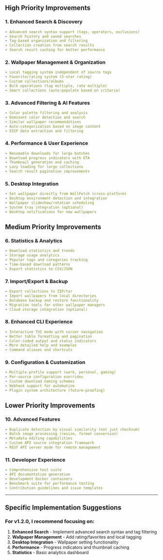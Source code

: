 ## **High Priority Improvements**

### 1. **Enhanced Search & Discovery**
```yaml
- Advanced search syntax support (tags, operators, exclusions)
- Search history and saved searches
- Tag-based organization and filtering
- Collection creation from search results
- Search result caching for better performance
```

### 2. **Wallpaper Management & Organization**
```yaml
- Local tagging system independent of source tags
- Favorite/rating system (5-star rating)
- Custom collections/albums
- Bulk operations (tag multiple, rate multiple)
- Smart collections (auto-populate based on criteria)
```

### 3. **Advanced Filtering & AI Features**
```yaml
- Color palette filtering and analysis
- Dominant color detection and search
- Similar wallpaper recommendations
- Auto-categorization based on image content
- EXIF data extraction and filtering
```

### 4. **Performance & User Experience**
```yaml
- Resumable downloads for large batches
- Download progress indicators with ETA
- Thumbnail generation and caching
- Lazy loading for large collections
- Search result pagination improvements
```

### 5. **Desktop Integration**
```yaml
- Set wallpaper directly from WallFetch (cross-platform)
- Desktop environment detection and integration
- Wallpaper slideshow/rotation scheduling
- System tray integration (optional)
- Desktop notifications for new wallpapers
```

## **Medium Priority Improvements**

### 6. **Statistics & Analytics**
```yaml
- Download statistics and trends
- Storage usage analytics  
- Popular tags and categories tracking
- Time-based download patterns
- Export statistics to CSV/JSON
```

### 7. **Import/Export & Backup**
```yaml
- Export collections to ZIP/tar
- Import wallpapers from local directories
- Database backup and restore functionality
- Migration tools for other wallpaper managers  
- Cloud storage integration (optional)
```

### 8. **Enhanced CLI Experience**
```yaml
- Interactive TUI mode with cursor navigation
- Better table formatting and pagination
- Color-coded output and status indicators
- More detailed help and examples
- Command aliases and shortcuts
```

### 9. **Configuration & Customization**
```yaml
- Multiple profile support (work, personal, gaming)
- Per-source configuration overrides
- Custom download naming schemes
- Webhook support for automation
- Plugin system architecture (future-proofing)
```

## **Lower Priority Improvements**

### 10. **Advanced Features**
```yaml
- Duplicate detection by visual similarity (not just checksum)
- Batch image processing (resize, format conversion)
- Metadata editing capabilities
- Custom API source integration framework
- REST API server mode for remote management
```

### 11. **Developer Experience**
```yaml
- Comprehensive test suite
- API documentation generation
- Development Docker containers
- Benchmark suite for performance testing
- Contribution guidelines and issue templates
```

---

## **Specific Implementation Suggestions**

### **For v1.2.0, I recommend focusing on:**

1. **Enhanced Search** - Implement advanced search syntax and tag filtering
2. **Wallpaper Management** - Add rating/favorites and local tagging
3. **Desktop Integration** - Wallpaper setting functionality
4. **Performance** - Progress indicators and thumbnail caching
5. **Statistics** - Basic analytics dashboard
